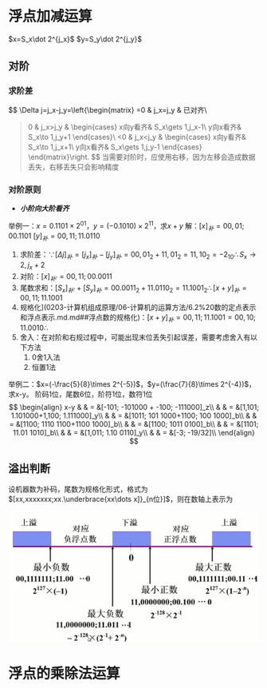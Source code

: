 # 浮点加减运算
$x=S_x\dot 2^{j_x}$
$y=S_y\dot 2^{j_y}$

## 对阶
### 求阶差
$$
\Delta  j=j_x-j_y=\left\{\begin{matrix}
=0 & j_x=j_y & 已对齐\\
>0 & j_x>j_y & \begin{cases}
	x向y看齐& S_x\gets 1,j_x-1\\
	y向x看齐& S_x\to 1,j_y+1
\end{cases}\\
<0 & j_x<j_y & 	\begin{cases} 
	x向y看齐& S_x\to 1,j_x+1\\
	y向x看齐& S_x\gets 1,j_y-1
\end{cases}
\end{matrix}\right.
$$
> 当需要对阶时，应使用右移，因为左移会造成数据丢失，右移丢失只会影响精度
### 对阶原则
- ***小阶向大阶看齐***

举例一：$x=0.1101\times 2^{01}$，$y=(-0.1010)\times 2^{11}$，求$x+y$
解：$[x]_补=00,01;00.1101$ $[y]_补=00,11;11.0110$
1. 求阶差：$\because[\Delta j]_补=[j_x]_补-[j_y]_补 = 00,01_{2}+11,01_{2}=11,10_{2}=-2_{10}\therefore S_x\to2,j_x+2$
2. 对阶：$[x]_{补'}=00,11;00.0011$
3. 尾数求和：$[S_x]_{补'}+[S_y]_补=00.0011_2+11.0110_2=11.1001_2   \therefore[x+y]_补=00,11;11.1001$ 
4. 规格化](0203-计算机组成原理/06-计算机的运算方法/6.2%20数的定点表示和浮点表示.md.md##浮点数的规格化)：$[x+y]_补=00,11;11.1001=00,10;11.0010\therefore%20x+y=[(-0.1110)\times 2^{10}]_2$
5. 舍入：在对阶和右规过程中，可能出现末位丢失引起误差，需要考虑舍入有以下方法
	1. 0舍1入法
	2. 恒置1法

举例二：$x=(-\frac{5}{8}\times 2^{-5})$，$y=(\frac{7}{8}\times 2^{-4})$，求x-y。
阶码1位，尾数6位，阶符1位，数符1位
$$
\begin{align}
x-y
& & = &[-101; -101000 + -100; -111000]_z\\
& & = &[1,101; 1.101000+1,100; 1.111000]_y\\
& & = &[1011; 101 1000+1100; 100 1000]_b\\
& & = &[1100; 1110 1100+1100 1000]_b\\
& & = &[1100; 1011 0100]_b\\
& & = &[1101; 11.01 1010]_b\\
& & = &[1,011; 1.10 0110]_y\\
& & = &[-3; -19/32]\\
\end{align}
$$

## 溢出判断
设机器数为补码，尾数为规格化形式，格式为$[xx,xxxxxxx;xx.\underbrace{xx\dots x]}_{n位}]$，则在数轴上表示为

![](../../attachment/png/Pasted%20image%2020240227184532.png)
# 浮点的乘除法运算